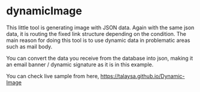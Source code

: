# dynamicImage

This little tool is generating image with JSON data. Again with the same json data, it is routing the fixed link structure depending on the condition. The main reason for doing this tool is to use dynamic data in problematic areas such as mail body.

You can convert the data you receive from the database into json, making it an email banner / dynamic signature as it is in this example.

You can check live sample from here,
https://talaysa.github.io/Dynamic-Image